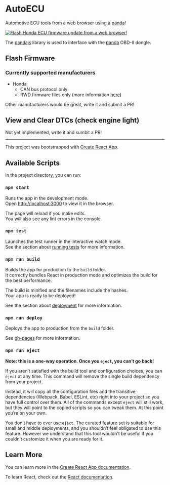 # AutoECU
Automotive ECU tools from a web browser using a [panda](https://comma.ai/shop/products/panda-obd-ii-dongle)!

[![Flash Honda ECU firmware update from a web browser!
](https://img.youtube.com/vi/ZeD3YfVxJsI/0.jpg)](https://www.youtube.com/watch?v=ZeD3YfVxJsI)

The [pandajs](https://github.com/commaai/pandajs) library is used to interface with the [panda](https://comma.ai/shop/products/panda-obd-ii-dongle) OBD-II dongle.

## Flash Firmware
### Currently supported manufacturers
* Honda
  * CAN bus protocol only
  * RWD firmware files only (more information [here](https://github.com/gregjhogan/rwd-xray))

Other manufacturers would be great, write it and submit a PR!

## View and Clear DTCs (check engine light)

Not yet implemented, write it and sumbit a PR!

---

This project was bootstrapped with [Create React App](https://github.com/facebook/create-react-app).

## Available Scripts

In the project directory, you can run:

### `npm start`

Runs the app in the development mode.<br>
Open [http://localhost:3000](http://localhost:3000) to view it in the browser.

The page will reload if you make edits.<br>
You will also see any lint errors in the console.

### `npm test`

Launches the test runner in the interactive watch mode.<br>
See the section about [running tests](https://facebook.github.io/create-react-app/docs/running-tests) for more information.

### `npm run build`

Builds the app for production to the `build` folder.<br>
It correctly bundles React in production mode and optimizes the build for the best performance.

The build is minified and the filenames include the hashes.<br>
Your app is ready to be deployed!

See the section about [deployment](https://facebook.github.io/create-react-app/docs/deployment) for more information.

### `npm run deploy`

Deploys the app to production from the `build` folder.<br>

See [gh-pages](https://github.com/tschaub/gh-pages) for more information.

### `npm run eject`

**Note: this is a one-way operation. Once you `eject`, you can’t go back!**

If you aren’t satisfied with the build tool and configuration choices, you can `eject` at any time. This command will remove the single build dependency from your project.

Instead, it will copy all the configuration files and the transitive dependencies (Webpack, Babel, ESLint, etc) right into your project so you have full control over them. All of the commands except `eject` will still work, but they will point to the copied scripts so you can tweak them. At this point you’re on your own.

You don’t have to ever use `eject`. The curated feature set is suitable for small and middle deployments, and you shouldn’t feel obligated to use this feature. However we understand that this tool wouldn’t be useful if you couldn’t customize it when you are ready for it.

## Learn More

You can learn more in the [Create React App documentation](https://facebook.github.io/create-react-app/docs/getting-started).

To learn React, check out the [React documentation](https://reactjs.org/).
